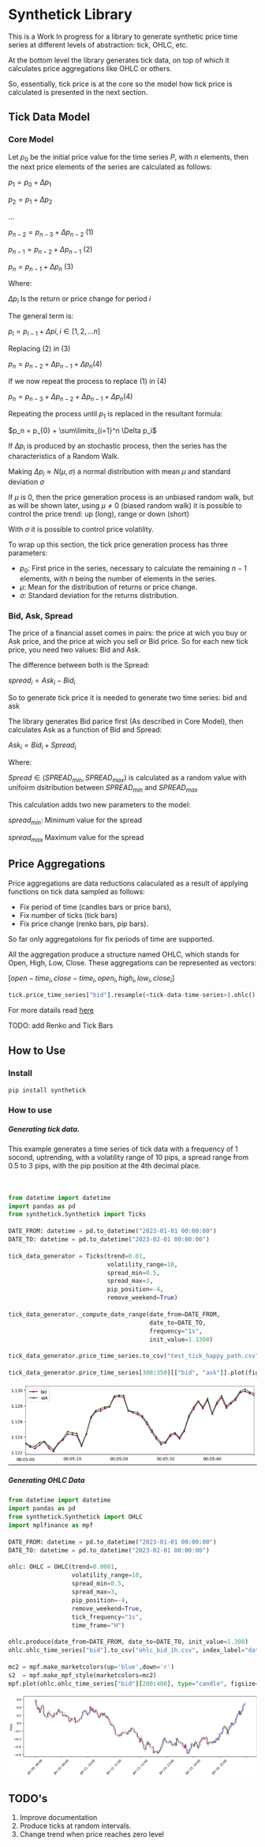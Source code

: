 # Synthetick Library

This is a Work In progress for a library to generate synthetic price time series at different levels of abstraction: tick, OHLC, etc.

At the bottom level the library generates tick data, on top of which it calculates price aggregations like OHLC or others.

So, essentially, tick price is at the core so the model how tick price is calculated is presented in the next section.

## Tick Data Model

### Core Model

Let $p_0$ be the initial price value for the time series $P$, with $n$ elements, then the next price elements of the series are calculated as follows:

$p_1 = p_0 + \Delta p_1$

$p_2 = p_1 + \Delta p_2$

...

$p_{n-2} = p_{n-3} + \Delta p_{n-2}$ (1)

$p_{n-1} = p_{n-2} + \Delta p_{n-1}$ (2)

$p_{n} = p_{n-1} + \Delta p_{n}$ (3)

Where:

$\Delta p_i$ Is the return or price change for period $i$

The general term is:

$p_{i} = p_{i-1} + \Delta p{i}, i \in [1, 2, ... n]$

Replacing (2) in (3)

$p_n = p_{n-2} + \Delta p_{n-1} + \Delta p_{n} (4)$

If we now repeat the process to replace (1) in (4)

$p_n = p_{n-3} + \Delta p_{n-2} + \Delta p_{n-1} + \Delta p_{n} (4)$

Repeating the process until $p_1$ is replaced in the resultant formula:

$p_n = p_{0} + \sum\limits_{i=1}^n \Delta p_i$

If $\Delta p_{i}$ is produced by an stochastic process, then the series has the characteristics of a Random Walk.

Making $\Delta p_{i} \approx N(\mu, \sigma)$ a normal distribution with mean $\mu$ and standard deviation $\sigma$

If $\mu$ is 0, then the price generation process is an unbiased random walk, but as will be shown later, using $\mu \neq 0$ (biased random walk) it is possible to control the price trend: up (long), range or down (short)

With $\sigma$ it is possible to control price volatility.

To wrap up this section, the tick price generation process has three parameters:

- $p_0$: First price in the series, necessary to calculate the remaining $n-1$ elements, with $n$ being the number of elements in the series.
- $\mu$: Mean for the distribution of returns or price change.
- $\sigma$: Standard deviation for the returns distribution.

### Bid, Ask, Spread

The price of a financial asset comes in pairs: the price at wich you buy or Ask price, and the price at wich you sell or Bid price. So for each new tick price, you need two values: Bid and Ask.

The difference between both is the Spread:

$spread_i = Ask_i - Bid_i$

So to generate tick price it is needed to generate two time series: bid and ask

The library generates Bid parice first (As described in Core Model), then calculates Ask as a function of Bid and Spread:

$Ask_i = Bid_i + Spread_i$

Where:

$Spread \in (SPREAD_{min}, SPREAD_{max})$ is calculated as a random value with unifoirm dsitribution between  $SPREAD_{min}$ and $SPREAD_{max}$

This calculation adds two new parameters to the model:

$spread_{min}$: Minimum value for the spread

$spread_{max}$ Maximum value for the spread

## Price Aggregations

Price aggregations are data reductions calaculated as a result of  applying functions on tick data sampled as follows:

 - Fix period of time (candles bars or price bars), 
 - Fix number of ticks (tick bars)
 - Fix price change (renko bars, pip bars).

So far only aggregatoions for fix periods of time are supported.



All the aggregation produce a structure named OHLC, which stands for Open, High, Low, Close. These aggregations can be represented as vectors:

$[open{-}time_i, close{-}time_i, open_i, high_i, low_i, close_i]$







```python
tick.price_time_series["bid"].resample(<tick-data-time-series>).ohlc()
```

For more datails read [here](https://pandas.pydata.org/docs/reference/api/pandas.core.resample.Resampler.ohlc.html)

TODO: add Renko and Tick Bars

## How to Use

### Install

```shell
pip install synthetick
```

### How to use

##### Generating tick data.

This example generates a time series of tick data with a frequency of 1 socond, uptrending, with a volatility range of 10 pips, a spread range from 0.5 to 3 pips, with the pip position at the 4th decimal place.

```python


from datetime import datetime
import pandas as pd
from synthetick.Synthetick import Ticks

DATE_FROM: datetime = pd.to_datetime("2023-01-01 00:00:00")
DATE_TO: datetime = pd.to_datetime("2023-02-01 00:00:00")
  
tick_data_generator = Ticks(trend=0.01,
                            volatility_range=10,
                            spread_min=0.5,
                            spread_max=3,
                            pip_position=-4,
                            remove_weekend=True)

tick_data_generator._compute_date_range(date_from=DATE_FROM,
                                        date_to=DATE_TO,
                                        frequency="1s",
                                        init_value=1.1300)

tick_data_generator.price_time_series.to_csv("test_tick_happy_path.csv", index_label="date-time")

tick_data_generator.price_time_series[300:350][["bid", "ask"]].plot(figsize=(10,3), marker=".", cmap="PiYG")
```

![](./tick-data.png)

##### Generating OHLC Data

```python
from datetime import datetime
import pandas as pd
from synthetick.Synthetick import OHLC
import mplfinance as mpf

DATE_FROM: datetime = pd.to_datetime("2023-01-01 00:00:00")
DATE_TO: datetime = pd.to_datetime("2023-02-01 00:00:00")

ohlc: OHLC = OHLC(trend=0.0001,
                  volatility_range=10,
                  spread_min=0.5,
                  spread_max=3,
                  pip_position=-4,
                  remove_weekend=True,
                  tick_frequency="1s",
                  time_frame="H")

ohlc.produce(date_from=DATE_FROM, date_to=DATE_TO, init_value=1.300)
ohlc.ohlc_time_series["bid"].to_csv("ohlc_bid_1h.csv", index_label="date-time")

mc2 = mpf.make_marketcolors(up='blue',down='r')
s2  = mpf.make_mpf_style(marketcolors=mc2)
mpf.plot(ohlc.ohlc_time_series["bid"][200:400], type="candle", figsize=(15,4), style=s2)
```

![](./ohlc_data.png)

## TODO's

1. Improve documentation
2. Produce ticks at random intervals.
3. Change trend when price reaches zero level

